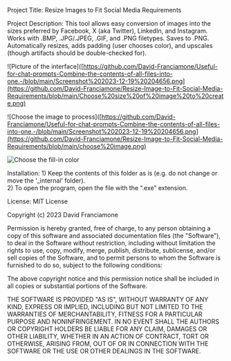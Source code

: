 Project Title: Resize Images to Fit Social Media Requirements


Project Description: This tool allows easy conversion of images into the sizes preferred by Facebook, X (aka Twitter), LinkedIn, and Instagram.  Works with .BMP, .JPG/.JPEG, .GIF, and .PNG filetypes.  Saves to .PNG.  Automatically resizes, adds padding (user chooses color), and upscales (though artifacts should be double-checked for).



![Picture of the interface]([https://github.com/David-Franciamone/Useful-for-chat-prompts-Combine-the-contents-of-all-files-into-one.-/blob/main/Screenshot%202023-12-19%20204656.png](https://github.com/David-Franciamone/Resize-Image-to-Fit-Social-Media-Requirements/blob/main/Choose%20size%20of%20image%20to%20create.png)

![Choose the image to process]([https://github.com/David-Franciamone/Useful-for-chat-prompts-Combine-the-contents-of-all-files-into-one.-/blob/main/Screenshot%202023-12-19%20204656.png](https://github.com/David-Franciamone/Resize-Image-to-Fit-Social-Media-Requirements/blob/main/choose%20image.png)

![Choose the fill-in color]([https://github.com/David-Franciamone/Useful-for-chat-prompts-Combine-the-contents-of-all-files-into-one.-/blob/main/Screenshot%202023-12-19%20204656.png](https://github.com/David-Franciamone/Resize-Image-to-Fit-Social-Media-Requirements/blob/main/choose%20color.png))


Installation: 
	1) Keep the contents of this folder as is (e.g. do not change or move the ‘_internal’ folder).  
	2) To open the program, open the file with the “.exe” extension.


License: 
MIT License

Copyright (c) 2023 David Franciamone

Permission is hereby granted, free of charge, to any person obtaining a copy
of this software and associated documentation files (the "Software"), to deal
in the Software without restriction, including without limitation the rights
to use, copy, modify, merge, publish, distribute, sublicense, and/or sell
copies of the Software, and to permit persons to whom the Software is
furnished to do so, subject to the following conditions:

The above copyright notice and this permission notice shall be included in all
copies or substantial portions of the Software.

THE SOFTWARE IS PROVIDED "AS IS", WITHOUT WARRANTY OF ANY KIND, EXPRESS OR
IMPLIED, INCLUDING BUT NOT LIMITED TO THE WARRANTIES OF MERCHANTABILITY,
FITNESS FOR A PARTICULAR PURPOSE AND NONINFRINGEMENT. IN NO EVENT SHALL THE
AUTHORS OR COPYRIGHT HOLDERS BE LIABLE FOR ANY CLAIM, DAMAGES OR OTHER
LIABILITY, WHETHER IN AN ACTION OF CONTRACT, TORT OR OTHERWISE, ARISING FROM,
OUT OF OR IN CONNECTION WITH THE SOFTWARE OR THE USE OR OTHER DEALINGS IN THE
SOFTWARE.
